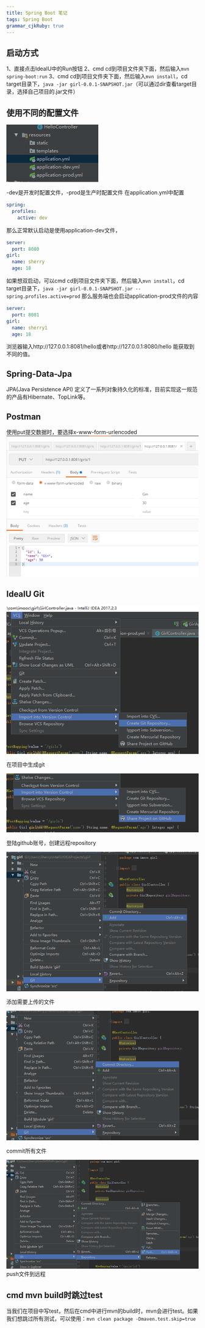 ```yaml
---
title: Spring Boot 笔记
tags: Spring Boot
grammar_cjkRuby: true
---
```


## 启动方式
1、直接点击IdeaIU中的Run按钮
2、cmd cd到项目文件夹下面，然后输入`mvn spring-boot:run`
3、cmd cd到项目文件夹下面，然后输入`mvn install`，cd target目录下，`java -jar girl-0.0.1-SNAPSHOT.jar`（可以通过dir查看target目录，选择自己项目的.jar文件）

## 使用不同的配置文件
![enter description here][1]


  -dev是开发时配置文件，-prod是生产时配置文件
  在application.yml中配置
  

``` yml
spring:
  profiles:
    active: dev
```
那么正常默认启动是使用application-dev文件，

``` yml
server:
  port: 8080
girl:
  name: sherry
  age: 18
```
如果想双启动，可以cmd cd到项目文件夹下面，然后输入`mvn install`，cd target目录下，`java -jar girl-0.0.1-SNAPSHOT.jar --spring.profiles.active=prod`
那么服务端也会启动application-prod文件的内容

``` yml
server:
  port: 8081
girl:
  name: sherry1
  age: 18
```
浏览器输入http://127.0.0.1:8081/hello或者http://127.0.0.1:8080/hello 能获取到不同的值。

## Spring-Data-Jpa
JPA(Java Persistence API) 定义了一系列对象持久化的标准，目前实现这一规范的产品有Hibernate、TopLink等。

## Postman
使用put提交数据时，要选择x-www-form-urlencoded
![enter description here][2]


  
  ## IdeaIU Git
  ![enter description here][3]
  


  在项目中生成git
  
  ![enter description here][4]
  


  登陆github账号，创建远程repository
  
  ![enter description here][5]
  


  添加需要上传的文件
  
  ![enter description here][6]
  


  commit所有文件
  
  ![enter description here][7]
  push文件到远程


  [1]: ./images/QQ%E6%88%AA%E5%9B%BE20180225204349.png "QQ截图20180225204349"
  [2]: ./images/QQ%E6%88%AA%E5%9B%BE20180225230427.png "QQ截图20180225230427"
  [3]: ./images/QQ%E6%88%AA%E5%9B%BE20180225233231.png "QQ截图20180225233231"
  [4]: ./images/QQ%E6%88%AA%E5%9B%BE20180225233315.png "QQ截图20180225233315"
  [5]: ./images/QQ%E6%88%AA%E5%9B%BE20180225233355.png "QQ截图20180225233355"
  [6]: ./images/QQ%E6%88%AA%E5%9B%BE20180225233407.png "QQ截图20180225233407"
  [7]: ./images/QQ%E6%88%AA%E5%9B%BE20180225233421.png "QQ截图20180225233421"
  
  ## cmd mvn build时跳过test
  当我们在项目中写test，然后在cmd中进行mvn的build时，mvn会进行test。如果我们想跳过所有测试，可以使用：`mvn clean package -Dmaven.test.skip=true`
